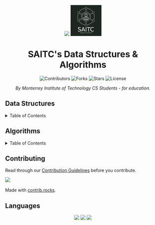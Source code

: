 <!-- MAIN INFO -->
<div align="center">
  <!-- Title: -->
  <img src="images/logo-tec.svg" height="100">
  <img src="images/logo-saitc.png" height="100">

  <h1>SAITC's Data Structures & Algorithms</h1>

  <!-- Labels & Badges -->
  <img src="https://img.shields.io/github/contributors/SAITC-CCM/SAITC-DataStructures-Algorithms.svg?style=for-the-badge" height="20" alt="Contributors">

  <img src="https://img.shields.io/github/forks/SAITC-CCM/SAITC-DataStructures-Algorithms.svg?style=for-the-badge" height="20" alt="Forks">

  <img src="https://img.shields.io/github/stars/SAITC-CCM/SAITC-DataStructures-Algorithms.svg?style=for-the-badge" height="20" alt="Stars">

  <img src="https://img.shields.io/github/license/SAITC-CCM/SAITC-DataStructures-Algorithms.svg?style=for-the-badge" height="20" alt="License">

  <!-- Short description: -->
  <p><i>By Monterrey Institute of Technology CS Students - for education.</i></p>
</div>

<!-- DIRECTORY -->
<h2>Data Structures</h2>
<details>
  <summary>Table of Contents</summary>
  <ol>
    <li>
      <a href="dataStructures/linkedList">
        Linked List
        <details>
          <ol>
            <li><a href="dataStructures/linkedList/singlyLinkedList/">Singly Linked List</a></li>
            <li><a href="dataStructures/linkedList/doublyLinkedList/">Doubly Linked List</a></li>
          </ol>
        </details>
      </a>
    </li>
    <li>
      <a href="dataStructures/stack">
        Stack
      </a>
    </li>
    <li>
      <a href="dataStructures/queue">
        Queue
        <details>
          <ol>
            <li><a href="dataStructures/queue/standardQueue/">Standard Queue</a></li>
            <li><a href="dataStructures/queue/priorityQueue/">Priority Queue</a></li>
          </ol>
        </details>
      </a>
    </li>
    <li><a href="dataStructures/hashTable">Hash Table</a></li>
    <li>
      <a href="dataStructures/heap">
        Heap
        <details>
          <ol>
            <li><a href="dataStructures/heap/standardHeap/">Standard Heap</a></li>
            <li><a href="dataStructures/heap/fibonacciHeap/">Fibonacci Heap</a></li>
          </ol>
        </details>
      </a>
    </li>
    <li>
      <a href="dataStructures/trie">
      Trie
      <details>
          <ol>
            <li><a href="dataStructures/trie/standardTrie/">Standard Trie</a></li>
          </ol>
      </details>
      </a>
    </li>
    <li><a href="dataStructures/tree">Tree</a></li>
    <li>
      <a href="dataStructures/graph">
        Graph
        <details>
          <ol>
            <li>
              <a href="dataStructures/graph/directedGraph/">
                Directed Graph
                <details>
                  <ol>
                    <li><a href="dataStructures/graph/directedGraph/adjacencyListGraph">Adjacency List</a></li>
                    <li><a href="dataStructures/graph/directedGraph/adjacencyMatrixGraph">Adjacency Matrix</a></li>
                  </ol>
                </details>
              </a>
            </li>
            <li>
              <a href="dataStructures/graph/undirectedGraph/">
                Undirected Graph
                <details>
                  <ol>
                    <li><a href="dataStructures/graph/undirectedGraph/adjacencyListGraph">Adjacency List</a></li>
                    <li><a href="dataStructures/graph/undirectedGraph/adjacencyMatrixGraph">Adjacency Matrix</a></li>
                  </ol>
                </details>
              </a>
            </li>
          </ol>
        </details>
      </a>
    </li>
  </ol>
</details>

<h2>Algorithms</h2>
<details>
  <summary>Table of Contents</summary>
  <ol>
    <li><a href="algorithms/mathematical">Mathematical</a></li>
    <li><a href="algorithms/sorting">Sorting</a></li>
    <li>
      <a href="algorithms/searching">Searching</a>
      <details>
        <summary><a href="algorithms/searching/searchGraphAlgorithms/">Searching Graph Algorithm's</a></summary>
        <ol>
          <li>Depth First Search</li>
          <li>Breadth First Search</li>
          <li>Greedy Best First Search</li>
          <li>A* Search</li>
          </ol>
      </details>
    </li>
    <li><a href="algorithms/stringProcessing">String Processing</a>
      <details>
          <summary><a href="algorithms/stringProcessing/searching/">Searching Substrings & Palindromes</a></summary>
          <ol>
            <li><a href="algorithms/stringProcessing/searching/BM.h">Boyer-Moore Algorithm</a></li>
            <li><a href="algorithms/stringProcessing/searching/KMP.h">Knuth-Morris-Pratt Algorithm</a></li>
            <li><a href="algorithms/stringProcessing/searching/LCS.h">Longest Common Substring (DP)</a></li>
            <li><a href="algorithms/stringProcessing/searching/Manacher.h">Manacher's Algorithm</a></li>
            <li><a href="algorithms/stringProcessing/searching/ZPattern.h"></a>Z-Function Algorithm</li>
            </ol>
        </details>
    </li>
    <li><a href="algorithms/geometric">Geometric</a></li>
    <li><a href="algorithms/graph">Graph</a></li>
    <li><a href="algorithms/compression">Compression</a></li>
    <li><a href="algorithms/encryption">Encryption</a></li>
  </ol>
</details>

<!-- Contributing -->
<h2>Contributing</h2>
<p>Read through our <a href="CONTRIBUTING.md">Contribution Guidelines</a> before you contribute.</p>
<!-- Contributors -->
<a href="https://github.com/SAITC-CCM/SAITC-DataStructures-Algorithms/graphs/contributors">
  <img src="https://contrib.rocks/image?repo=SAITC-CCM/SAITC-DataStructures-Algorithms" />
</a>

Made with [contrib.rocks](https://contrib.rocks).

<!-- Languages -->
<h2>Languages</h2>
<div align="center">
  <img src="images/logo-cpp.png" width="50">
  <img src="images/logo-python.png" width="50">
  <img src="images/logo-javascript.png" width="50">
</div>


